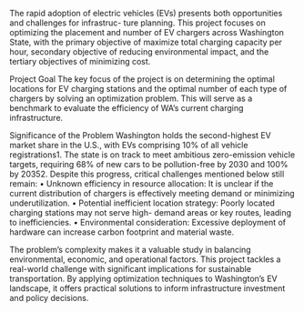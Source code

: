 The rapid adoption of electric vehicles (EVs) presents both opportunities and challenges for infrastruc-
ture planning. This project focuses on optimizing the placement and number of EV chargers across
Washington State, with the primary objective of maximize total charging capacity per hour, secondary
objective of reducing environmental impact, and the tertiary objectives of minimizing cost.

Project Goal
The key focus of the project is on determining the optimal locations for EV charging stations and the
optimal number of each type of chargers by solving an optimization problem. This will serve as a
benchmark to evaluate the efficiency of WA’s current charging infrastructure.

Significance of the Problem
Washington holds the second-highest EV market share in the U.S., with EVs comprising 10% of all
vehicle registrations1. The state is on track to meet ambitious zero-emission vehicle targets, requiring
68% of new cars to be pollution-free by 2030 and 100% by 20352. Despite this progress, critical challenges
mentioned below still remain: 
  • Unknown efficiency in resource allocation: It is unclear if the current distribution of chargers
  is effectively meeting demand or minimizing underutilization.
  • Potential inefficient location strategy: Poorly located charging stations may not serve high-
  demand areas or key routes, leading to inefficiencies.
  • Environmental consideration: Excessive deployment of hardware can increase carbon footprint
  and material waste.

The problem’s complexity makes it a valuable study in balancing environmental, economic, and operational factors. This project tackles a real-world challenge with significant implications for sustainable transportation.
By applying optimization techniques to Washington’s EV landscape, it offers practical solutions to inform infrastructure investment and policy decisions.
